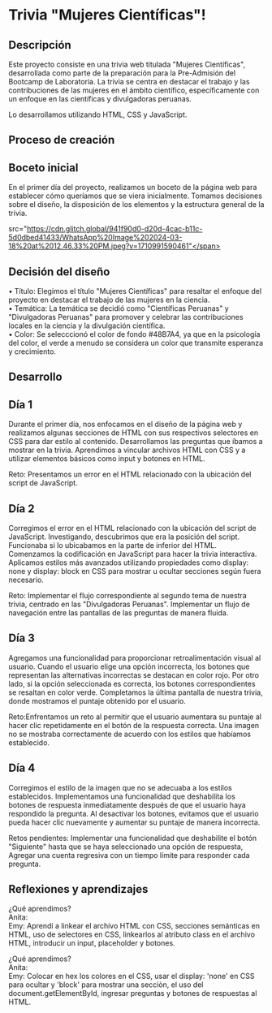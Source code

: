 # Trivia "Mujeres Científicas"!


## Descripción
Este proyecto consiste en una trivia web titulada "Mujeres Científicas", desarrollada como parte de la preparación para la Pre-Admisión del Bootcamp de Laboratoria. La trivia se centra en destacar el trabajo y las contribuciones de las mujeres en el ámbito científico, específicamente con un enfoque en las científicas y divulgadoras peruanas.

Lo desarrollamos utilizando HTML, CSS y JavaScript.

## Proceso de creación

## Boceto inicial

En el primer día del proyecto, realizamos un boceto de la página web para establecer cómo queríamos que se viera inicialmente.
Tomamos decisiones sobre el diseño, la disposición de los elementos y la estructura general de la trivia.

<span>src="https://cdn.glitch.global/941f90d0-d20d-4cac-b11c-5d0dbed41433/WhatsApp%20Image%202024-03-18%20at%2012.46.33%20PM.jpeg?v=1710991590461"</span>


## Decisión del diseño

• Título: Elegimos el título "Mujeres Científicas" para resaltar el enfoque del proyecto en destacar el trabajo de las mujeres en la ciencia.<br>
• Temática: La temática se decidió como "Científicas Peruanas" y "Divulgadoras Peruanas" para promover y celebrar las contribuciones locales en la ciencia y la divulgación científica.<br>
• Color: Se selecccionó el color de fondo #48B7A4, ya que en la psicología del color, el verde a menudo se considera un color que transmite esperanza y crecimiento.

## Desarrollo 

## Día 1
Durante el primer día, nos enfocamos en el diseño de la página web y realizamos algunas secciones de HTML con sus respectivos selectores en CSS para dar estilo al contenido.
Desarrollamos las preguntas que íbamos a mostrar en la trivia.
Aprendimos a vincular archivos HTML con CSS y a utilizar elementos básicos como input y botones en HTML.


Reto: Presentamos un error en el HTML relacionado con la ubicación del script de JavaScript.


## Día 2
Corregimos el error en el HTML relacionado con la ubicación del script de JavaScript. Investigando, descubrimos que era la posición del script. Funcionaba si lo ubicabamos en la parte de inferior del HTML.
Comenzamos la codificación en JavaScript para hacer la trivia interactiva.
Aplicamos estilos más avanzados utilizando propiedades como display: none y display: block en CSS para mostrar u ocultar secciones según fuera necesario.


Reto: Implementar el flujo correspondiente al segundo tema de nuestra trivia, centrado en las "Divulgadoras Peruanas". 
Implementar un flujo de navegación entre las pantallas de las preguntas de manera fluida.


## Día 3
Agregamos una funcionalidad para proporcionar retroalimentación visual al usuario. Cuando el usuario elige una opción incorrecta, los botones que representan las alternativas incorrectas se destacan en color rojo. Por otro lado, si la opción seleccionada es correcta, los botones correspondientes se resaltan en color verde. 
Completamos la última pantalla de nuestra trivia, donde mostramos el puntaje obtenido por el usuario. 


Reto:Enfrentamos un reto al permitir que el usuario aumentara su puntaje al hacer clic repetidamente en el botón de la respuesta correcta. 
Una imagen no se mostraba correctamente de acuerdo con los estilos que habíamos establecido.


## Día 4
Corregimos el estilo de la imagen que no se adecuaba a los estilos establecidos.
Implementamos una funcionalidad que deshabilita los botones de respuesta inmediatamente después de que el usuario haya respondido la pregunta. Al desactivar los botones, evitamos que el usuario pueda hacer clic nuevamente y aumentar su puntaje de manera incorrecta.

Retos pendientes: Implementar una funcionalidad que deshabilite el botón "Siguiente" hasta que se haya seleccionado una opción de respuesta, Agregar una cuenta regresiva con un tiempo límite para responder cada pregunta. 


## Reflexiones y aprendizajes

¿Qué aprendimos?<br>
Anita:<br>
Emy: Aprendí a linkear el archivo HTML con CSS, secciones semánticas en HTML, uso de selectores en CSS, linkearlos al atributo class en el archivo HTML, introducir un input, placeholder y botones.

¿Qué aprendimos?<br>
Anita:<br>
Emy: Colocar en hex los colores en el CSS, usar el display: 'none' en CSS para ocultar y 'block' para mostrar una secciòn, el uso del document.getElementById, ingresar preguntas y botones de respuestas al HTML.

